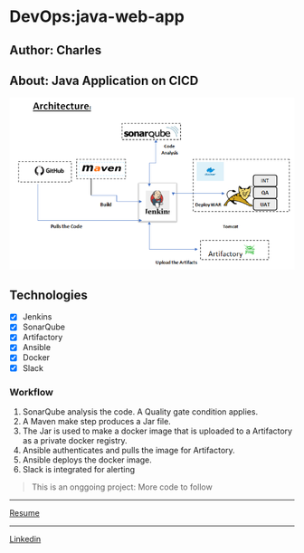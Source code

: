 # DevOps:java-web-app

## Author: Charles
## About: Java Application on CICD



![alt](poster.png)

## Technologies
- [x] Jenkins
- [x] SonarQube
- [x] Artifactory
- [x] Ansible
- [x] Docker
- [x] Slack

### Workflow
1. SonarQube analysis the code. A Quality gate condition applies.
2. A Maven make step produces a Jar file.
3. The Jar is used to make a docker image that is uploaded to a Artifactory as a private docker registry.
4. Ansible authenticates and pulls the image for Artifactory.
5. Ansible deploys the docker image.
6. Slack is integrated for alerting

> This is an onggoing project: More code to follow

--- 

[Resume](https://docs.google.com/document/d/181BAXAK1W-JvjYYh0481z_8wtx9I_hZjrhgNLikde2w/edit?usp=sharing)

--- 

[Linkedin](https://www.linkedin.com/in/gitauwairimu/)
